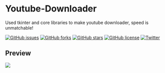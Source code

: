 # Youtube-Downloader
Used tkinter and core libraries to make youtube downloader, speed is unmatchable!

[![GitHub issues](https://img.shields.io/github/issues/GauravSingh9356/Youtube-Downloader)](https://github.com/GauravSingh9356/Youtube-Downloader/issues)
[![GitHub forks](https://img.shields.io/github/forks/GauravSingh9356/Youtube-Downloader)](https://github.com/GauravSingh9356/Youtube-Downloader/network)
[![GitHub stars](https://img.shields.io/github/stars/GauravSingh9356/Youtube-Downloader)](https://github.com/GauravSingh9356/Youtube-Downloader/stargazers)
[![GitHub license](https://img.shields.io/github/license/GauravSingh9356/Youtube-Downloader)](https://github.com/GauravSingh9356/Youtube-Downloader)
[![Twitter](https://img.shields.io/twitter/url?style=social)](https://twitter.com/intent/tweet?text=Wow:&url=https%3A%2F%2Fgithub.com%2FGauravSingh9356%2FYoutube-Downloader)

## Preview
<img src="Screenshot(138).png"/>
